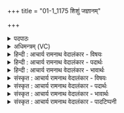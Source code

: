 +++
title = "01-1_1175 शिशुं जज्ञानम्"

+++
<details><summary>पदपाठः</summary>

शि꣡शु꣢꣯म्। ज꣣ज्ञान꣢म्। ह꣣र्यत꣢म्। मृ꣣जन्ति। शुम्भ꣡न्ति꣢। वि꣡प्र꣢꣯म्। वि। प्र꣣म्। मरु꣡तः꣢। ग꣣णे꣡न꣢। क꣣विः꣢। गी꣣र्भिः꣢। का꣡व्ये꣢꣯न। क꣣विः꣢। सन्। सो꣡मः꣢꣯। प꣣वि꣡त्र꣢म्। अ꣡ति꣢꣯। ए꣣ति। रे꣡भ꣢꣯न्। ११७५।
</details>

<details><summary>अधिमन्त्रम् (VC)</summary>

- पवमानः सोमः
- प्रतर्दनो दैवोदासिः
- त्रिष्टुप्
- धैवतः
</details>

<details><summary>हिन्दी : आचार्य रामनाथ वेदालंकार - विषयः</summary>

प्रथम मन्त्र में परमात्मा के आविर्भाव का वर्णन है।
</details>

<details><summary>हिन्दी : आचार्य रामनाथ वेदालंकार - पदार्थः</summary>

पदार्थान्वय -  (शिशुं जज्ञानम्) पैदा होते हुए शिशु के समान अन्तरात्मा में प्रकट होते हुए (हर्यतम्) उस प्रिय सोम परमात्मा को उपासक जन (मृजन्ति) स्तोत्रों से अलंकृत करते हैं। (विप्रम्) विशेषरूप से पूर्णता प्रदान करनेवाले उस मेधावी परमात्मा को (मरुतः) प्राण (गणेन) अपने तरङ्गसमूह से (शुम्भन्ति) शोभित करते हैं, (गीर्भिः) प्रेरक वाणियों से (कविः) दिव्य सन्देश देनेवाला और (काव्येन) वेदकाव्य से (कविः) काव्यकार (सन्) होता हुआ (सोमः) सन्मार्गप्रेरक परमेश्वर (रेभन्) उपदेश देता हुआ (पवित्रम् अत्येति) पवित्र हृदय को लाँघकर अन्तरात्मा में पहुँचता है ॥१॥ यहाँ ‘शिशुं जज्ञानम्’ में लुप्तोपमालङ्कार है ॥१॥
</details>

<details><summary>हिन्दी : आचार्य रामनाथ वेदालंकार - भावार्थः</summary>

भावार्थ -  अपने अन्तरात्मा में परमेश्वर को प्रकट करके भक्तिभाव से परिपूर्ण स्तोत्रों द्वारा उसे अधिकाधिक अलंकृत और प्रसादित करना चाहिए ॥१॥
</details>

<details><summary>संस्कृत : आचार्य रामनाथ वेदालंकार - विषयः</summary>

तत्रादौ परमात्माविर्भावं वर्णयति।
</details>

<details><summary>संस्कृत : आचार्य रामनाथ वेदालंकार - पदार्थः</summary>

पदार्थान्वय -  (शिशुं जज्ञानम्) उत्पद्यमानं शिशुमिव अन्तरात्मनि प्रकटीभवन्तम्, (हर्यतम्) प्रियं (तं सोमं) परमात्मानम्, उपासकाः जनाः (मृजन्ति) स्तोत्रैः अलङ्कुर्वन्ति। (विप्रम्) विशेषेण पूरकं मेधाविनं तं परमात्मानम् (मरुतः) प्राणाः (गणेन) तरङ्गसमूहे (शुम्भन्ति) प्रसाधयन्ति। (गीर्भिः) प्रेरिकाभिर्वाग्भिः (कविः) दिव्यसन्देशप्रदाता (काव्येन) वेदकाव्येन च (कविः) काव्यकारः (सन्) भवन् (सोमः) सन्मार्गे प्रेरकः परमेश्वरः (रेभन्) उपदिशन् (पवित्रम् अत्येति) परिपूतं हृदयमतिक्रम्य अन्तरात्मानम् प्राप्नोति ॥१॥ ‘शिशुं जज्ञानम्’ इत्यत्र लुप्तोपमालङ्कारः ॥१॥
</details>

<details><summary>संस्कृत : आचार्य रामनाथ वेदालंकार - भावार्थः</summary>

भावार्थ -  स्वान्तरात्मनि परमेश्वरमाविर्भाव्य स भक्तिभावभरितैः स्तोत्रैर्भूयोभूयोऽङ्करणीयः प्रसादनीयश्च ॥१॥
</details>

<details><summary>संस्कृत : आचार्य रामनाथ वेदालंकार - पादटिप्पनी</summary>

टिप्पनी -   १.ऋ० ९।९६।१७।
</details>